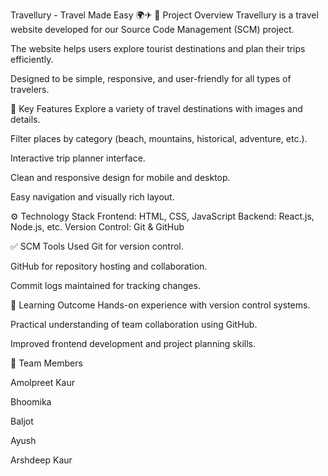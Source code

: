 Travellury - Travel Made Easy 🌍✈
📌 Project Overview
Travellury is a travel website developed for our Source Code Management (SCM) project.

The website helps users explore tourist destinations and plan their trips efficiently.

Designed to be simple, responsive, and user-friendly for all types of travelers.

🧩 Key Features
Explore a variety of travel destinations with images and details.

Filter places by category (beach, mountains, historical, adventure, etc.).

Interactive trip planner interface.

Clean and responsive design for mobile and desktop.

Easy navigation and visually rich layout.

⚙ Technology Stack
Frontend: HTML, CSS, JavaScript
Backend: React.js, Node.js, etc.
Version Control: Git & GitHub

✅ SCM Tools Used
Git for version control.

GitHub for repository hosting and collaboration.

Commit logs maintained for tracking changes.

🎯 Learning Outcome
Hands-on experience with version control systems.

Practical understanding of team collaboration using GitHub.

Improved frontend development and project planning skills.

👥 Team Members

Amolpreet Kaur

Bhoomika

Baljot

Ayush

Arshdeep Kaur
